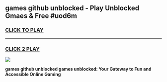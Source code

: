 
## games github unblocked - Play Unblocked Gmaes & Free #uod6m
<h3>
<a href="https://news.freeplayer.one?title=games_github_unblocked&ref=03M">CLICK TO PLAY</a></h3>
<hr>

<h3>
<a href="https://news.freeplayer.one?title=games_github_unblocked&ref=03M">CLICK 2 PLAY</a>
  
</h3>

<a href="https://news.freeplayer.one?title=games_github_unblocked&ref=03M"><img src="https://clearcache.store/games.png"></a>


**games github unblocked games unblocked: Your Gateway to Fun and Accessible Online Gaming**
